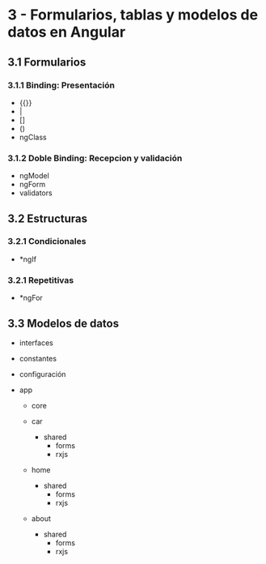 # 3 - Formularios, tablas y modelos de datos en Angular

## 3.1 Formularios

### 3.1.1 Binding: Presentación
  - {{}}
  - |
  - []
  - ()
  - ngClass

### 3.1.2 Doble Binding: Recepcion y validación
  - ngModel
  - ngForm
  - validators

## 3.2 Estructuras

### 3.2.1 Condicionales
  - *ngIf

### 3.2.1 Repetitivas
  - *ngFor

## 3.3 Modelos de datos
  - interfaces
  - constantes
  - configuración




  - app
    - core

    - car
      - shared
        - forms
        - rxjs
    - home
      - shared
        - forms
        - rxjs
    - about
      - shared
        - forms
        - rxjs






